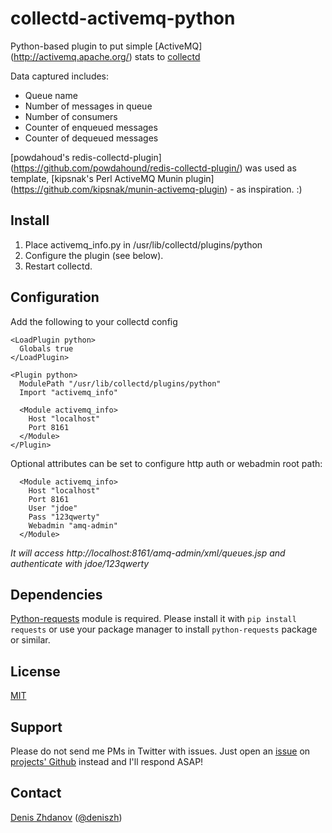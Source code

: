 collectd-activemq-python
========================

Python-based plugin to put simple [ActiveMQ] (http://activemq.apache.org/) stats to [collectd](http://collectd.org)

Data captured includes:

 * Queue name
 * Number of messages in queue
 * Number of consumers
 * Counter of enqueued messages
 * Counter of dequeued messages

[powdahoud's redis-collectd-plugin] (https://github.com/powdahound/redis-collectd-plugin/) was used as template,
[kipsnak's Perl ActiveMQ Munin plugin] (https://github.com/kipsnak/munin-activemq-plugin) - as inspiration. :)

Install
-------
 1. Place activemq_info.py in /usr/lib/collectd/plugins/python
 2. Configure the plugin (see below).
 3. Restart collectd.

Configuration
-------------
Add the following to your collectd config

    <LoadPlugin python>
      Globals true
    </LoadPlugin>

    <Plugin python>
      ModulePath "/usr/lib/collectd/plugins/python"
      Import "activemq_info"

      <Module activemq_info>
        Host "localhost"
        Port 8161
      </Module>
    </Plugin>

Optional attributes can be set to configure http auth or webadmin root path:

      <Module activemq_info>
        Host "localhost"
        Port 8161
        User "jdoe"
        Pass "123qwerty"
        Webadmin "amq-admin"
      </Module>
_It will access http://localhost:8161/amq-admin/xml/queues.jsp and authenticate with jdoe/123qwerty_

Dependencies
------------
[Python-requests](http://www.python-requests.org/en/latest/) module is required. Please install it with `pip install requests` or use your package manager to install `python-requests` package or similar.

License
-------

[MIT](http://mit-license.org/)

Support
-------

Please do not send me PMs in Twitter with issues. Just open an [issue](https://github.com/deniszh/collectd-activemq-python/issues) on [projects' Github](https://github.com/deniszh/collectd-activemq-python) instead and I'll respond ASAP!

Contact
-------

[Denis Zhdanov](mailto:denis.zhdanov@gmail.com)
([@deniszh](http://twitter.com/deniszh))
